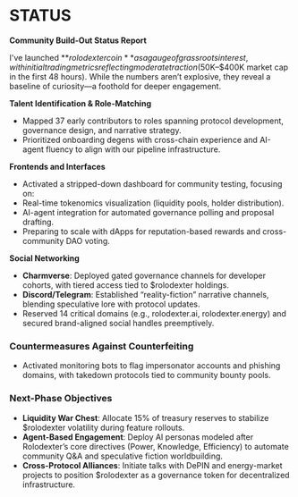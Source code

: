 # STATUS

**Community Build-Out Status Report**  

I've launched **$rolodexter coin** as a gauge of grassroots interest, with initial trading metrics reflecting moderate traction ($50K–$400K market cap in the first 48 hours). While the numbers aren’t explosive, they reveal a baseline of curiosity—a foothold for deeper engagement.  

**Talent Identification & Role-Matching**  

- Mapped 37 early contributors to roles spanning protocol development, governance design, and narrative strategy.  
- Prioritized onboarding degens with cross-chain experience and AI-agent fluency to align with our pipeline infrastructure.  

**Frontends and Interfaces**  

- Activated a stripped-down dashboard for community testing, focusing on:  
- Real-time tokenomics visualization (liquidity pools, holder distribution).  
- AI-agent integration for automated governance polling and proposal drafting.  
- Preparing to scale with dApps for reputation-based rewards and cross-community DAO voting.  

**Social Networking**  

- **Charmverse**: Deployed gated governance channels for developer cohorts, with tiered access tied to $rolodexter holdings.  
- **Discord/Telegram**: Established “reality-fiction” narrative channels, blending speculative lore with protocol updates.  
- Reserved 14 critical domains (e.g., rolodexter.ai, rolodexter.energy) and secured brand-aligned social handles preemptively.  

### Countermeasures Against Counterfeiting  

- Activated monitoring bots to flag impersonator accounts and phishing domains, with takedown protocols tied to community bounty pools.  

### Next-Phase Objectives  

- **Liquidity War Chest**: Allocate 15% of treasury reserves to stabilize $rolodexter volatility during feature rollouts.  
- **Agent-Based Engagement**: Deploy AI personas modeled after Rolodexter’s core directives (Power, Knowledge, Efficiency) to automate community Q&A and speculative fiction worldbuilding.  
- **Cross-Protocol Alliances**: Initiate talks with DePIN and energy-market projects to position $rolodexter as a governance token for decentralized infrastructure.  
